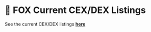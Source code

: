 # 📡 FOX Current CEX/DEX Listings

See the current CEX/DEX listings [**here**](https://shapeshift.com/library/shapeshift-daos-current-cex-dex-listings)
